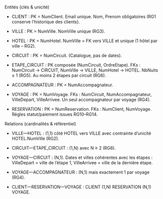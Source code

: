 Entités (clés & unicité)

- CLIENT : PK = NumClient. Email unique. Nom, Prenom obligatoires (RG1 conserve l’historique des clients).

- VILLE : PK = NumVille. NomVille unique (RG3).

- HOTEL : PK = NumHotel. NumVille = FK vers VILLE et unique (1 hôtel par ville – RG2).

- CIRCUIT : PK = NumCircuit. (Catalogue, pas de dates).

- ETAPE_CIRCUIT : PK composée (NumCircuit, OrdreEtape). FKs : NumCircuit → CIRCUIT, NumVille → VILLE, NumHotel → HOTEL. NbNuits ≥ 1 (RG5). Au moins 2 étapes par circuit (RG6).

- ACCOMPAGNATEUR : PK = NumAccompagnateur.

- VOYAGE : PK = NumVoyage. FKs : NumCircuit, NumAccompagnateur, VilleDepart, VilleArrivee. Un seul accompagnateur par voyage (RG4).

- RESERVATION : PK = NumReservation. FKs : NumClient, NumVoyage. Règles statut/paiement issues RG10–RG14.

Relations (cardinalités & référentiel)

- VILLE—HOTEL : (1,1) côté HOTEL vers VILLE avec contrainte d’unicité HOTEL.NumVille (RG2).

- CIRCUIT—ETAPE_CIRCUIT : (1,N) avec N ≥ 2 (RG6).

- VOYAGE—CIRCUIT : (N,1). Dates et villes cohérentes avec les étapes : VilleDepart = ville de l’étape 1, VilleArrivee = ville de la dernière étape.

- VOYAGE—ACCOMPAGNATEUR : (N,1) mais exactement 1 par voyage (RG4).

- CLIENT—RESERVATION—VOYAGE : CLIENT (1,N) RESERVATION (N,1) VOYAGE.
